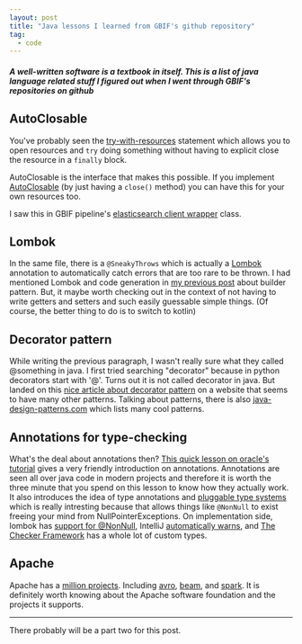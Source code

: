 ```yaml
---
layout: post
title: "Java lessons I learned from GBIF's github repository"
tag:
  - code
---
```


#####  A well-written software is a textbook in itself. This is a list of java language related stuff I figured out when I went through GBIF's repositories on github #####

## AutoClosable ##

You've probably seen the [try-with-resources](https://docs.oracle.com/javase/tutorial/essential/exceptions/tryResourceClose.html) statement which allows you to open resources and `try` doing something without having to explicit close the resource in a `finally` block.

AutoClosable is the interface that makes this possible. If you implement [AutoClosable](https://docs.oracle.com/javase/8/docs/api/java/lang/AutoCloseable.html) (by just having a `close()` method) you can have this for your own resources too.

I saw this in GBIF pipeline's [elasticsearch client wrapper](https://github.com/gbif/pipelines/blob/master/tools/elasticsearch-tools/src/main/java/org/gbif/pipelines/estools/client/EsClient.java) class.

## Lombok ##

In the same file, there is a `@SneakyThrows` which is actually a [Lombok](https://projectlombok.org/) annotation to automatically catch errors that are too rare to be thrown. I had mentioned Lombok and code generation in [my previous post](https://asd.learnlearn.in/builder-pattern-java/) about builder pattern. But, it maybe worth checking out in the context of not having to write getters and setters and such easily guessable simple things. (Of course, the better thing to do is to switch to kotlin)

## Decorator pattern ##

While writing the previous paragraph, I wasn't really sure what they called @something in java. I first tried searching "decorator" because in python decorators start with '@'. Turns out it is not called decorator in java. But landed on this [nice article about decorator pattern](https://refactoring.guru/design-patterns/decorator/java/example) on a website that seems to have many other patterns. Talking about patterns, there is also [java-design-patterns.com](https://java-design-patterns.com/patterns/) which lists many cool patterns.

## Annotations for type-checking ##

What's the deal about annotations then? [This quick lesson on oracle's tutorial](https://docs.oracle.com/javase/tutorial/java/annotations/index.html) gives a very friendly introduction on annotations. Annotations are seen all over java code in modern projects and therefore it is worth the three minute that you spend on this lesson to know how they actually work. It also introduces the idea of type annotations and [pluggable type systems](https://docs.oracle.com/javase/tutorial/java/annotations/type_annotations.html) which is really intresting because that allows things like `@NonNull` to exist freeing your mind from NullPointerExceptions. On implementation side, lombok has [support for @NonNull](https://projectlombok.org/features/NonNull), IntelliJ [automatically warns](https://www.jetbrains.com/help/idea/nullable-and-notnull-annotations.html), and [The Checker Framework](https://checkerframework.org/) has a whole lot of custom types.

## Apache ##

Apache has a [million projects](https://www.apache.org/index.html#projects-list). Including [avro](https://avro.apache.org/), [beam](https://beam.apache.org/), and [spark](https://spark.apache.org/). It is definitely worth knowing about the Apache software foundation and the projects it supports.

---

There probably will be a part two for this post.
